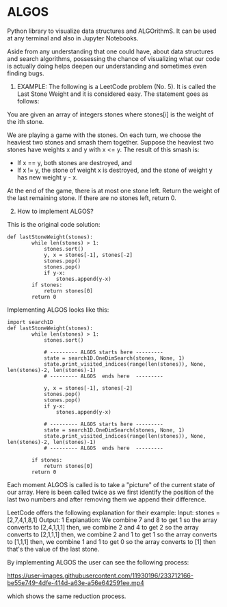 # ALGOS
Python library to visualize data structures and ALGOrithmS. It can be used at any terminal and also in Jupyter Notebooks.

Aside from any understanding that one could have, about data structures and search algorithms, 
possessing the chance of visualizing what our code is actually doing helps deepen our
understanding and sometimes even finding bugs.

1) EXAMPLE: 
The following is a LeetCode problem (No. 5). It is called the Last Stone Weight and it is considered easy. 
The statement goes as follows:

You are given an array of integers stones where stones[i] is the weight of the ith stone.

We are playing a game with the stones. On each turn, we choose the heaviest two stones and smash them together. Suppose the heaviest two stones have weights x and y with x <= y. The result of this smash is:
- If x == y, both stones are destroyed, and
- If x != y, the stone of weight x is destroyed, and the stone of weight y has new weight y - x.

At the end of the game, there is at most one stone left.
Return the weight of the last remaining stone. If there are no stones left, return 0.

2) How to implement ALGOS?

This is the original code solution:

    def lastStoneWeight(stones):
            while len(stones) > 1:
                stones.sort()
                y, x = stones[-1], stones[-2]
                stones.pop()
                stones.pop()
                if y-x:
                    stones.append(y-x)
            if stones: 
                return stones[0]
            return 0

Implementing ALGOS looks like this:

    import search1D
    def lastStoneWeight(stones):
            while len(stones) > 1:
                stones.sort()

                # --------- ALGOS starts here ---------
                state = search1D.OneDimSearch(stones, None, 1)
                state.print_visited_indices(range(len(stones)), None, len(stones)-2, len(stones)-1)
                # --------- ALGOS  ends here  ---------

                y, x = stones[-1], stones[-2]
                stones.pop()
                stones.pop()
                if y-x:
                    stones.append(y-x)

                # --------- ALGOS starts here ---------
                state = search1D.OneDimSearch(stones, None, 1)
                state.print_visited_indices(range(len(stones)), None, len(stones)-2, len(stones)-1)
                # --------- ALGOS  ends here  ---------

            if stones: 
                return stones[0]
            return 0

Each moment ALGOS is called is to take a "picture" of the current state of our array. Here is been called twice
as we first identify the position of the last two numbers and after removing them we append their difference.

LeetCode offers the following explanation for their example:
Input: stones = [2,7,4,1,8,1]
Output: 1
Explanation: 
We combine 7 and 8 to get 1 so the array converts to [2,4,1,1,1] then,
we combine 2 and 4 to get 2 so the array converts to [2,1,1,1] then,
we combine 2 and 1 to get 1 so the array converts to [1,1,1] then,
we combine 1 and 1 to get 0 so the array converts to [1] then that's the value of the last stone.

By implementing ALGOS the user can see the following process:

https://user-images.githubusercontent.com/11930196/233712166-be55e749-4dfe-414d-a63e-a56e642591ee.mp4

which shows the same reduction process.
